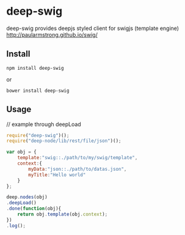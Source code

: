 # deep-swig

deep-swig provides deepjs styled client for swigjs (template engine) http://paularmstrong.github.io/swig/

## Install
```shell
npm install deep-swig
```
or

```shell
bower install deep-swig
```

## Usage

// example through deepLoad
```javascript
require("deep-swig")();
require("deep-node/lib/rest/file/json")();

var obj = {
	template:"swig::./path/to/my/swig/template",
	context:{
		myData:"json::./path/to/datas.json",
		myTitle:"Hello world"
	}
};

deep.nodes(obj)
.deepLoad()
.done(function(obj){
	return obj.template(obj.context);
})
.log();
```


